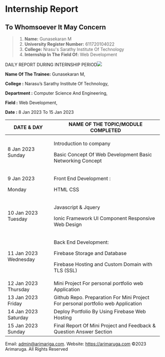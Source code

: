# Internship Report
## To Whomsoever It May Concern
> 1. **Name:** Gunasekaran M
> 2. **University Register Number:** 611720104022
> 3. **College:** Nrasu's Sarathy Institute Of Technology
> 4. **Internship In The Field Of:** Web Development


DAILY REPORT DURING INTERNSHIP PERIOD![](Aspose.Words.cb3f1102-bab2-4cff-81ae-5af076f91d9f.001.jpeg)

**Name Of The Trainee:** Gunasekaran M,

**College :** Narasu’s Sarathy Institute Of Technology,

**Department :** Computer Science And Engineering,

**Field :** Web Development,

**Date :** 8 Jan 2023 To 15 Jan 2023



|**DATE & DAY**|**NAME OF THE TOPIC/MODULE COMPLETED**|
| - | - |
|8 Jan 2023 Sunday|<p>Introduction to company</p><p>Basic Concept Of Web Development Basic Networking Concept</p>|
|<p>9 Jan 2023</p><p>Monday</p>|<p>Front End Development :</p><p>HTML CSS</p>|
|10 Jan 2023 Tuesday|<p>Javascript & Jquery</p><p>Ionic Framework UI Component Responsive Web Design</p>|
|11 Jan 2023 Wednesday|<p>Back End Development:</p><p>Firebase Storage and Database</p><p>Firebase Hosting and Custom Domain with TLS (SSL)</p>|
|12 Jan 2023 Thursday|Mini Project For personal portfolio web Application|
|13 Jan 2023 Friday|Github Repo. Preparation For Mini Project For personal portfolio web Application|
|14 Jan 2023 Saturday|Deploy Portfolio By Using Firebase Web Hosting|
|15 Jan 2023 Sunday|Final Report Of Mini Project and Feedback & Question Answer Section|
Email: admin@arimariga.com.      Website: https://arimaruga.com      ©2023 Arimaruga. All Rights Reserved

